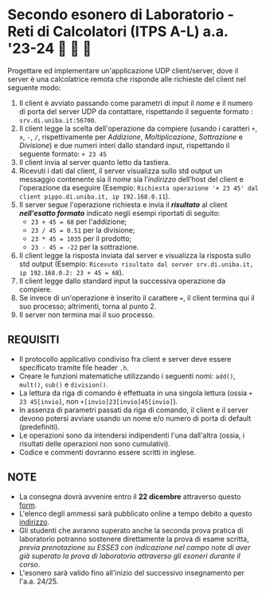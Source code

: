 # Secondo esonero di Laboratorio - Reti di Calcolatori (ITPS A-L) a.a. '23-24 🎅 🎄 🎁

Progettare ed implementare un'applicazione UDP client/server, dove il server è una calcolatrice remota che risponde alle richieste del client nel seguente modo:

1. Il client è avviato passando come parametri di input il *nome* e il numero di porta del server UDP da contattare, rispettando il seguente formato : `srv.di.uniba.it:56700`.
2. Il client legge la scelta dell'operazione da compiere (usando i caratteri `+`, `x`, `-`, `/`, rispettivamente per _Addizione_, _Moltiplicazione_, _Sottrazione_ e _Divisione_) e due numeri interi dallo standard input, rispettando il seguente formato: `+ 23 45`
3. Il client invia al server quanto letto da tastiera.
4. Ricevuti i dati dal client, il server visualizza sullo std output un messaggio contenente sia il *nome* sia l’*indirizzo* dell’host del client e l'operazione da eseguire (Esempio: `Richiesta operazione '+ 23 45' dal client pippo.di.uniba.it, ip 192.168.0.11`).
5. Il server segue l'operazione richiesta e invia il ***risultato*** al client ***nell'esatto formato*** indicato negli esempi riportati di seguito:
    * `23 + 45 = 68` per l'addizione;
    * `23 / 45 = 0.51` per la divisione;
    * `23 * 45 = 1035` per il prodotto;
    * `23 - 45 = -22` per la sottrazione.
6. Il client legge la risposta inviata dal server e visualizza la risposta sullo std output (Esempio: `Ricevuto risultato dal server srv.di.uniba.it, ip 192.168.0.2: 23 + 45 = 68`).
7. Il client legge dallo standard input la successiva operazione da compiere.
8. Se invece di un'operazione è inserito il carattere `=`, il client termina qui il suo processo; altrimenti, torna al punto 2.
9. Il server non termina mai il suo processo.

## REQUISITI

* Il protocollo applicativo condiviso fra client e server deve essere specificato tramite file header `.h`.
* Creare le funzioni matematiche utilizzando i seguenti nomi: `add()`, `mult()`, `sub()` e `division()`.
* La lettura da riga di comando è effettuata in una singola lettura (ossia `+ 23 45[invio]`, non `+[invio]23[invio]45[invio]`).
* In assenza di parametri passati da riga di comando, il client e il server devono potersi avviare usando un nome e/o numero di porta di default (predefiniti).
* Le operazioni sono da intendersi indipendenti l'una dall'altra (ossia, i risultati delle operazioni non sono cumulativi).
* Codice e commenti dovranno essere scritti in inglese.

## NOTE

* La consegna dovrà avvenire entro il **22 dicembre** attraverso questo [form](https://forms.gle/qksbBpiEUKx62Q6v8).
* L'elenco degli ammessi sarà pubblicato online a tempo debito a questo [indirizzo](https://docs.google.com/spreadsheets/d/1y5gbr2HqOpPLJQMpx6T_Fkq2g2SorWXbcMX5J_XRJdg/edit?usp=sharing).
* Gli studenti che avranno superato anche la seconda prova pratica di laboratorio potranno sostenere direttamente la prova di esame scritta, _previa prenotazione su ESSE3 con indicazione nel campo note di aver già superato la prova di laboratorio attraverso gli esoneri durante il corso_.
* L'esonero sarà valido fino all'inizio del successivo insegnamento per l'a.a. 24/25.
